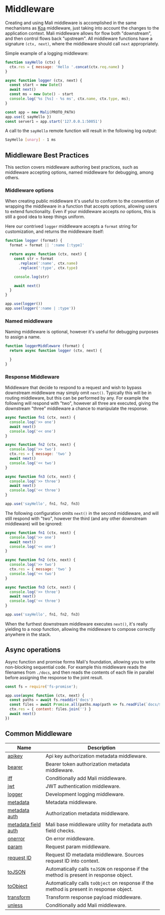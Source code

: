 # Middleware

Creating and using Mali middleware is accomplished in the same mechanisms
as [Koa](http://koajs.com/) middleware, just taking into account the changes to
the application context. Mali middleware allows for flow both "downstream",
and then control flows back "upstream". All middleware functions have a signature
`(ctx, next)`, where the middleware should call `next` appropriately.

Simple example of a logging middleware:

```js
function sayHello (ctx) {
  ctx.res = { message: 'Hello '.concat(ctx.req.name) }
}

async function logger (ctx, next) {
  const start = new Date()
  await next()
  const ms = new Date() - start
  console.log('%s [%s] - %s ms', ctx.name, ctx.type, ms);
}

const app = new Mali(PROTO_PATH)
app.use({ sayHello })
const server1 = app.start('127.0.0.1:50051')
```

A call to the `sayHello` remote function will result in the following log output:

```sh
SayHello [unary] - 1 ms
```

## Middleware Best Practices

This section covers middleware authoring best practices, such as middleware
accepting options, named middleware for debugging, among others.

### Middleware options

When creating public middleware it's useful to conform to the convention of
wrapping the middleware in a function that accepts options, allowing users to
extend functionality. Even if your middleware accepts _no_ options, this is still
a good idea to keep things uniform.

Here our contrived `logger` middleware accepts a `format` string for customization,
and returns the middleware itself:

```js
function logger (format) {
  format = format || ':name [:type]'

  return async function (ctx, next) {
    const str = format
      .replace(':name', ctx.name)
      .replace(':type', ctx.type)

    console.log(str)

    await next()
  }
}

app.use(logger())
app.use(logger(':name | :type'))
```

### Named middleware

Naming middleware is optional, however it's useful for debugging purposes to assign a name.

```js
function loggerMiddleware (format) {
  return async function logger (ctx, next) {

  }
}
```

### Response Middleware

Middleware that decide to respond to a request and wish to bypass downstream middleware may
simply omit `next()`. Typically this will be in routing middleware, but this can be performed by
any. For example the following will respond with "two", however all three are executed, giving the
downstream "three" middleware a chance to manipulate the response.

```js
async function fn1 (ctx, next) {
  console.log('>> one')
  await next()
  console.log('<< one')
}

async function fn2 (ctx, next) {
  console.log('>> two')
  ctx.res = { message: 'two' }
  await next()
  console.log('<< two')
}

async function fn3 (ctx, next) {
  console.log('>> three')
  await next()
  console.log('<< three')
}

app.use('sayHello', fn1, fn2, fn3)
```

The following configuration omits `next()` in the second middleware, and will still respond
with "two", however the third (and any other downstream middleware) will be ignored:

```js
async function fn1 (ctx, next) {
  console.log('>> one')
  await next()
  console.log('<< one')
}

async function fn2 (ctx, next) {
  console.log('>> two')
  ctx.res = { message: 'two' }
  console.log('<< two')
}

async function fn3 (ctx, next) {
  console.log('>> three')
  await next()
  console.log('<< three')
}

app.use('sayHello', fn1, fn2, fn3)
```

When the furthest downstream middleware executes `next()`, it's really yielding to a noop
function, allowing the middleware to compose correctly anywhere in the stack.

## Async operations

Async function and promise forms Mali's foundation, allowing you to write non-blocking sequential code.
For example this middleware reads the filenames from `./docs`, and then reads the contents
of each file in parallel before assigning the response to the joint result.


```js
const fs = require('fs-promise');

app.use(async function (ctx, next) {
  const paths = await fs.readdir('docs')
  const files = await Promise.all(paths.map(path => fs.readFile(`docs/${path}`, 'utf8')))
  ctx.res = { content: files.join('') }
  await next()
})
```

## Common Middleware

| Name | Description |
|---|---|
| [apikey](https://github.com/malijs/apikey) | Api key authorization metadata middleware. |
| [bearer](https://github.com/malijs/bearer) | Bearer token authorization metadata middleware. |
| [iff](https://github.com/malijs/iff) | Conditionally add Mali middleware. |
| [jwt](https://github.com/malijs/jwt) | JWT authentication middleware. |
| [logger](https://github.com/malijs/logger) | Development logging middleware. |
| [metadata](https://github.com/malijs/metadata) | Metadata middleware. |
| [metadata auth](https://github.com/malijs/metadata-auth) | Authorization metadata middleware. |
| [metadata field auth](https://github.com/malijs/metadata-field-auth) | Mali base middleware utility for metadata auth field checks. |
| [onerror](https://github.com/malijs/onerror) | On error middleware. |
| [param](https://github.com/malijs/param) | Request param middleware. |
| [request ID](https://github.com/malijs/requestid) | Request ID metadata middleware. Sources request ID into context. |
| [toJSON](https://github.com/malijs/tojson) | Automatically calls `toJSON` on response if the method is present in response object. |
| [toObject](https://github.com/malijs/toobject) | Automatically calls `toObject` on response if the method is present in response object. |
| [transform](https://github.com/malijs/transform) | Transform response payload middleware. |
| [unless](https://github.com/malijs/unless) | Conditionally add Mali middleware. |
